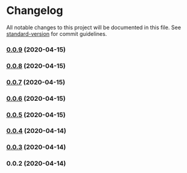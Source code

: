 # Changelog

All notable changes to this project will be documented in this file. See [standard-version](https://github.com/conventional-changelog/standard-version) for commit guidelines.

### [0.0.9](https://github.com/aduyng/jwt-knex/compare/v0.0.8...v0.0.9) (2020-04-15)

### [0.0.8](https://github.com/aduyng/jwt-knex/compare/v0.0.7...v0.0.8) (2020-04-15)

### [0.0.7](https://github.com/aduyng/jwt-knex/compare/v0.0.6...v0.0.7) (2020-04-15)

### [0.0.6](https://github.com/aduyng/jwt-knex/compare/v0.0.5...v0.0.6) (2020-04-15)

### [0.0.5](https://github.com/aduyng/jwt-knex/compare/v0.0.4...v0.0.5) (2020-04-15)

### [0.0.4](https://github.com/aduyng/jwt-knex/compare/v0.0.3...v0.0.4) (2020-04-14)

### [0.0.3](https://github.com/aduyng/jwt-knex/compare/v0.0.2...v0.0.3) (2020-04-14)

### 0.0.2 (2020-04-14)
